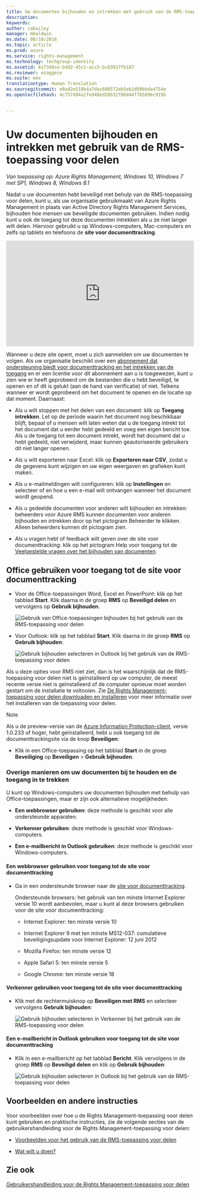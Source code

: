 ```yaml
---
title: Uw documenten bijhouden en intrekken met gebruik van de RMS-toepassing voor delen | Azure RMS
description: 
keywords: 
author: cabailey
manager: mbaldwin
ms.date: 08/10/2016
ms.topic: article
ms.prod: azure
ms.service: rights-management
ms.technology: techgroup-identity
ms.assetid: 61f349ce-bdd2-45c1-acc5-bc83937fb187
ms.reviewer: esaggese
ms.suite: ems
translationtype: Human Translation
ms.sourcegitcommit: e9ad2e518b4a7dac608572eb5eb2d99bbda4754e
ms.openlocfilehash: 4c757494a1fe948ed26b32f86844f7b5896c919b


---
```


# Uw documenten bijhouden en intrekken met gebruik van de RMS-toepassing voor delen

*Van toepassing op: Azure Rights Management, Windows 10, Windows 7 met SP1, Windows 8, Windows 8.1*

Nadat u uw documenten hebt beveiligd met behulp van de RMS-toepassing voor delen, kunt u, als uw organisatie gebruikmaakt van Azure Rights Management in plaats van Active Directory Rights Management Services, bijhouden hoe mensen uw beveiligde documenten gebruiken. Indien nodig kunt u ook de toegang tot deze documenten intrekken als u ze niet langer wilt delen. Hiervoor gebruikt u op Windows-computers, Mac-computers en zelfs op tablets en telefoons de **site voor documenttracking**.

<div style="padding-top: 56.25%; position: relative; width: 100%;">
<iframe style="position: absolute;top: 0;left: 0;right: 0;bottom: 0;" width="100%" height="100%" src="https://channel9.msdn.com/Series/Information-Protection/Azure-RMS-Document-Tracking-and-Revocation/player" frameborder="0" allowfullscreen></iframe>
</div>

Wanneer u deze site opent, moet u zich aanmelden om uw documenten te volgen. Als uw organisatie beschikt over een [abonnement dat ondersteuning biedt voor documenttracking en het intrekken van de toegang](https://technet.microsoft.com/dn858608.aspx) en er een licentie voor dit abonnement aan u is toegewezen, kunt u zien wie er heeft geprobeerd om de bestanden die u hebt beveiligd, te openen en of dit is gelukt (aan de hand van verificatie) of niet. Telkens wanneer er wordt geprobeerd om het document te openen en de locatie op dat moment. Daarnaast:

-   Als u wilt stoppen met het delen van een document: klik op **Toegang intrekken**. Let op de periode waarin het document nog beschikbaar blijft, bepaal of u mensen wilt laten weten dat u de toegang intrekt tot het document dat u eerder hebt gedeeld en voeg een eigen bericht toe. Als u de toegang tot een document intrekt, wordt het document dat u hebt gedeeld, niet verwijderd, maar kunnen geautoriseerde gebruikers dit niet langer openen.

-   Als u wilt exporteren naar Excel: klik op **Exporteren naar CSV**, zodat u de gegevens kunt wijzigen en uw eigen weergaven en grafieken kunt maken.

-   Als u e-mailmeldingen wilt configureren: klik op **Instellingen** en selecteer of en hoe u een e-mail wilt ontvangen wanneer het document wordt geopend.

- Als u gedeelde documenten voor anderen wilt bijhouden en intrekken: beheerders voor Azure RMS kunnen documenten voor anderen bijhouden en intrekken door op het pictogram Beheerder te klikken. Alleen beheerders kunnen dit pictogram zien.

-   Als u vragen hebt of feedback wilt geven over de site voor documenttracking: klik op het pictogram Help voor toegang tot de [Veelgestelde vragen over het bijhouden van documenten](http://go.microsoft.com/fwlink/?LinkId=523977).

## Office gebruiken voor toegang tot de site voor documenttracking

-   Voor de Office-toepassingen Word, Excel en PowerPoint: klik op het tabblad **Start**. Klik daarna in de groep **RMS** op **Beveiligd delen** en vervolgens op **Gebruik bijhouden**.

    ![Gebruik van Office-toepassingen bijhouden bij het gebruik van de RMS-toepassing voor delen ](../media/ADRMS_MSRMSApp_OfficeToolbarTrackUsage.png)

-   Voor Outlook: klik op het tabblad **Start**. Klik daarna in de groep **RMS** op **Gebruik bijhouden**:

    ![Gebruik bijhouden selecteren in Outlook bij het gebruik van de RMS-toepassing voor delen ](../media/ADRMS_MSRMSApp_OutlookTrackUsage.png)

Als u deze opties voor RMS niet ziet, dan is het waarschijnlijk dat de RMS-toepassing voor delen niet is geïnstalleerd op uw computer, de meest recente versie niet is geïnstalleerd of de computer opnieuw moet worden gestart om de installatie te voltooien. Zie [De Rights Management-toepassing voor delen downloaden en installeren](install-sharing-app.md) voor meer informatie over het installeren van de toepassing voor delen.

> [!NOTE] 
> Als u de preview-versie van de [Azure Information Protection-client](../information-protection/info-protect-client.md), versie 1.0.233 of hoger, hebt geïnstalleerd, hebt u ook toegang tot de documenttrackingsite via de knop **Beveiligen**: 
> 
> - Klik in een Office-toepassing op het tabblad **Start** in de groep **Beveiliging** op **Beveiligen** > **Gebruik bijhouden**. 

### Overige manieren om uw documenten bij te houden en de toegang in te trekken
U kunt op Windows-computers uw documenten bijhouden met behulp van Office-toepassingen, maar er zijn ook alternatieve mogelijkheden:

-   **Een webbrowser gebruiken**: deze methode is geschikt voor alle ondersteunde apparaten.

-   **Verkenner gebruiken**: deze methode is geschikt voor Windows-computers.

-   **Een e-mailbericht in Outlook gebruiken**: deze methode is geschikt voor Windows-computers.

#### Een webbrowser gebruiken voor toegang tot de site voor documenttracking

-   Ga in een ondersteunde browser naar de [site voor documenttracking](http://go.microsoft.com/fwlink/?LinkId=529562).

    Ondersteunde browsers: het gebruik van ten minste Internet Explorer versie 10 wordt aanbevolen, maar u kunt al deze browsers gebruiken voor de site voor documenttracking:

    -   Internet Explorer: ten minste versie 10

    -   Internet Explorer 9 met ten minste MS12-037: cumulatieve beveiligingsupdate voor Internet Explorer: 12 juni 2012

    -   Mozilla Firefox: ten minste versie 12

    -   Apple Safari 5: ten minste versie 5

    -   Google Chrome: ten minste versie 18

#### Verkenner gebruiken voor toegang tot de site voor documenttracking

-   Klik met de rechtermuisknop op **Beveiligen met RMS** en selecteer vervolgens **Gebruik bijhouden**:

    ![Gebruik bijhouden selecteren in Verkenner bij het gebruik van de RMS-toepassing voor delen](../media/ADRMS_MSRMSApp_ExplorerTrackUsage.png)

#### Een e-mailbericht in Outlook gebruiken voor toegang tot de site voor documenttracking

-   Klik in een e-mailbericht op het tabblad **Bericht**. Klik vervolgens in de groep **RMS** op **Beveiligd delen** en klik op **Gebruik bijhouden**:

    ![Gebruik bijhouden selecteren in Outlook bij het gebruik van de RMS-toepassing voor delen](../media/ADRMS_MSRMSApp_OutlookMessageTrackUsage.png)

## Voorbeelden en andere instructies
Voor voorbeelden over hoe u de Rights Management-toepassing voor delen kunt gebruiken en praktische instructies, zie de volgende secties van de gebruikershandleiding voor de Rights Management-toepassing voor delen:

-   [Voorbeelden voor het gebruik van de RMS-toepassing voor delen](sharing-app-user-guide.md#examples-for-using-the-rms-sharing-application)

-   [Wat wilt u doen?](sharing-app-user-guide.md#what-do-you-want-to-do)

## Zie ook
[Gebruikershandleiding voor de Rights Management-toepassing voor delen](sharing-app-user-guide.md)



<!--HONumber=Aug16_HO2-->



